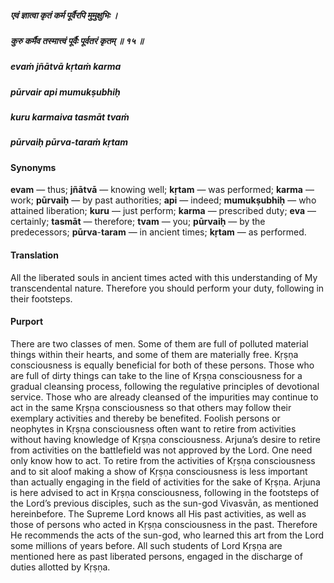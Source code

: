 ##### एवं ज्ञात्वा कृतं कर्म पूर्वैरपि मुमुक्षुभिः ।
##### कुरु कर्मैव तस्मात्त्वं पूर्वैः पूर्वतरं कृतम् ॥ १५ ॥

##### evaṁ jñātvā kṛtaṁ karma
##### pūrvair api mumukṣubhiḥ
##### kuru karmaiva tasmāt tvaṁ
##### pūrvaiḥ pūrva-taraṁ kṛtam

#### Synonyms

**evam** — thus; **jñātvā** — knowing well; **kṛtam** — was performed; **karma** — work; **pūrvaiḥ** — by past authorities; **api** — indeed; **mumukṣubhiḥ** — who attained liberation; **kuru** — just perform; **karma** — prescribed duty; **eva** — certainly; **tasmāt** — therefore; **tvam** — you; **pūrvaiḥ** — by the predecessors; **pūrva**-**taram** — in ancient times; **kṛtam** — as performed.

#### Translation

All the liberated souls in ancient times acted with this understanding of My transcendental nature. Therefore you should perform your duty, following in their footsteps.

#### Purport

There are two classes of men. Some of them are full of polluted material things within their hearts, and some of them are materially free. Kṛṣṇa consciousness is equally beneficial for both of these persons. Those who are full of dirty things can take to the line of Kṛṣṇa consciousness for a gradual cleansing process, following the regulative principles of devotional service. Those who are already cleansed of the impurities may continue to act in the same Kṛṣṇa consciousness so that others may follow their exemplary activities and thereby be benefited. Foolish persons or neophytes in Kṛṣṇa consciousness often want to retire from activities without having knowledge of Kṛṣṇa consciousness. Arjuna’s desire to retire from activities on the battlefield was not approved by the Lord. One need only know how to act. To retire from the activities of Kṛṣṇa consciousness and to sit aloof making a show of Kṛṣṇa consciousness is less important than actually engaging in the field of activities for the sake of Kṛṣṇa. Arjuna is here advised to act in Kṛṣṇa consciousness, following in the footsteps of the Lord’s previous disciples, such as the sun-god Vivasvān, as mentioned hereinbefore. The Supreme Lord knows all His past activities, as well as those of persons who acted in Kṛṣṇa consciousness in the past. Therefore He recommends the acts of the sun-god, who learned this art from the Lord some millions of years before. All such students of Lord Kṛṣṇa are mentioned here as past liberated persons, engaged in the discharge of duties allotted by Kṛṣṇa.